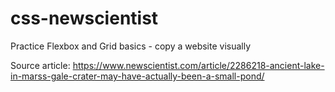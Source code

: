 # css-newscientist

Practice Flexbox and Grid basics - copy a website visually

Source article: https://www.newscientist.com/article/2286218-ancient-lake-in-marss-gale-crater-may-have-actually-been-a-small-pond/
